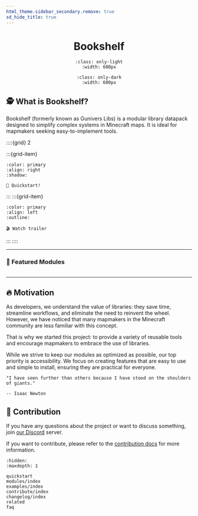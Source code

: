 ```yaml
---
html_theme.sidebar_secondary.remove: true
sd_hide_title: true
---
```


<div align=center>

# Bookshelf

```{image} /_imgs/banner-light.png
:class: only-light
:width: 600px
```

```{image} /_imgs/banner-dark.png
:class: only-dark
:width: 600px
```

</div>

## 🕵️ What is Bookshelf?

Bookshelf (formerly known as Gunivers Libs) is a modular library datapack designed to simplify complex systems in Minecraft maps. It is ideal for mapmakers seeking easy-to-implement tools.


::::{grid} 2

:::{grid-item}

```{button-link} quickstart.html
:color: primary
:align: right
:shadow:

🚀 Quickstart!
```

:::
:::{grid-item}

```{button-link} https://www.youtube.com/watch?v=E2nKYEvjETk
:color: primary
:align: left
:outline:

🎬 Watch trailer
```

:::
::::

---

### 🌟 Featured Modules

```{include} _templates/featured-modules.md
```

---

## 🔥 Motivation

As developers, we understand the value of libraries: they save time, streamline workflows, and eliminate the need to reinvent the wheel. However, we have noticed that many mapmakers in the Minecraft community are less familiar with this concept.

That is why we started this project: to provide a variety of reusable tools and encourage mapmakers to embrace the use of libraries.

While we strive to keep our modules as optimized as possible, our top priority is accessibility. We focus on creating features that are easy to use and simple to install, ensuring they are practical for everyone.

```{pull-quote}
"I have seen further than others because I have stood on the shoulders of giants."

-- Isaac Newton
```

## 🤝 Contribution

If you have any questions about the project or want to discuss something, join [our Discord](https://discord.gg/MkXytNjmBt) server.

If you want to contribute, please refer to the [contribution docs](https://docs.mcbookshelf.dev/en/latest/contribute/index.html) for more information.

```{toctree}
:hidden:
:maxdepth: 1

quickstart
modules/index
examples/index
contribute/index
changelog/index
related
faq
```
